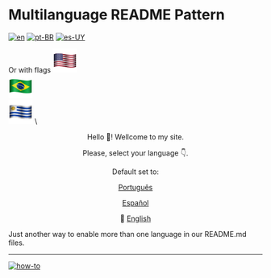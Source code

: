 # Multilanguage README Pattern
[![en](https://img.shields.io/badge/lang-en-red.svg)](https://github.com/m00sp/m00ltilinguas-readme-padrao/blob/main/README.md)
[![pt-BR](https://img.shields.io/badge/lang-pt--br-green.svg)](https://github.com/m00sp/m00ltilinguas-readme-padrao/blob/main/README.pt.md)
[![es-UY](https://img.shields.io/badge/lang-es-yellow.svg)](https://github.com/m00sp/m00ltilinguas-readme-padrao/blob/main/README.es.md)

Or with flags
[![en](/icons/usa-48.png)](https://github.com/m00sp/m00ltilinguas-readme-padrao/blob/main/README.md) \
[![pt-BR](/icons/brasil-48.png)](https://github.com/m00sp/m00ltilinguas-readme-padrao/blob/main/README.pt.md) \
[![es-UY](/icons/uy-48.png)](https://github.com/m00sp/m00ltilinguas-readme-padrao/blob/main/README.es.md) \

<p align="center"> Hello 👋! Wellcome to my site.</p>
<p align="center"> Please, select your language 👇.</p>
<p align="center"> Default set to: </p>
<p align="center"><a class="top" href="/pt/">Português</a>
</p>
<p align="center"><a class="top" href="/es/">Español</a>
</p>
<p align="center">🔴 <a class="top" href="/">English</a>
</p>

Just another way to enable more than one language in our README.md files.

---
[![how-to](https://img.shields.io/badge/how--to-use-blue.svg)](https://github.com/m00sp/m00ltilinguas-readme-padrao/blob/main/STEPS.md)
